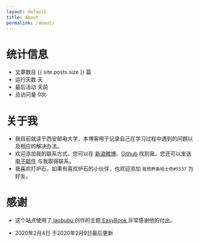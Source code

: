 ```yaml
---
layout: default
title: About
permalink: /about/
---
```


# 统计信息

- 文章数目 <span class="color_ff0b5">{{ site.posts.size }}</span> 篇
- 运行天数 <span id="htmer_time" class="color_ff0b5"></span> 天
- 最后活动 <span id="activity_time" data-year="{{ site.posts[0].date| slice: 0,4 }}" data-month="{{ site.posts[0].date| slice: 5,2 }}" data-day="{{ site.posts[0].date| slice: 8,2 }}" class="color_ff0b5"></span> 天前
- 总访问量 <span id="busuanzi_value_site_pv" class="color_ff0b5">0</span>次

# 关于我

- 我目前就读于西安邮电大学，本博客用于记录自己在学习过程中遇到的问题以及相应的解决办法。
- 欢迎添加我的联系方式，您可以在 <a href="https://www.weibo.com/u/6087295124" target="_blank">新浪微博<i class="icon-link1"></i></a>、<a href="https://github.com/myhusky" target="_blank">Github<i class="icon-link1"></i></a> 找到我，您还可以发送 [电子邮件](mailto:MyHasky@hotmail.com) 与我取得联系。
- 我喜欢打炉石，如果有喜欢炉石的小伙伴，也欢迎添加 `我想养条哈士奇#5537` 为好友。


# 感谢

- 这个站点使用了<a href="http://laobubu.net" target="_blank"> laobubu<i class="icon-link1"></i> </a>创作的主题<a href="https://github.com/laobubu/jekyll-theme-EasyBook" target="_blank"> EasyBook<i class="icon-link1"></i> </a>非常感谢他的付出。

- 2020年2月4日 于2020年2月9日最后更新

<script async src="//busuanzi.ibruce.info/busuanzi/2.3/busuanzi.pure.mini.js"></script>
<script type="text/javascript">
    window.onload=function(){
        // setTime()
        setATime(2020, 2-1, 1, "htmer_time")

        var activity_date_item = document.getElementById("activity_time")
        var year = activity_date_item.getAttribute("data-year")
        var month = activity_date_item.getAttribute("data-month")
        var day = activity_date_item.getAttribute("data-day")
        
        setATime(year, month-1, day, "activity_time")
    }
</script>